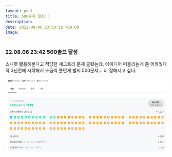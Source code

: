 ```yaml
---
layout: post
title: 500문제 달성!!
description: 
date: 2022-08-06 23:50:18 +09:00
image: 
---
```

### 22.08.06 23:42 500솔브 달성


스니펫 활용해본다고 적당한 세그트리 문제 골랐는데, 아이디어 떠올리는게 좀 어려웠다  
약 3년전에 시작해서 조금씩 풀던게 벌써 500문제... 더 잘해지고 싶다.

![사진](/assets/images/postimg/solvedac500.png)